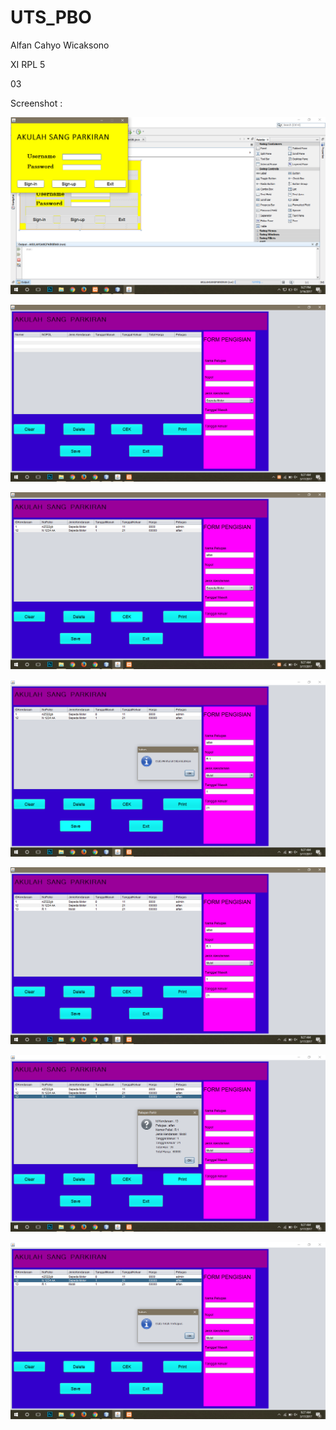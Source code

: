 # UTS_PBO

Alfan Cahyo Wicaksono

XI RPL 5

03

Screenshot :

![Screenshot (128).png](https://github.com/Alfan11/UTS_PBO/blob/master/Screenshot%20(128).png)


![Screenshot (129).png](https://github.com/Alfan11/UTS_PBO/blob/master/Screenshot%20(129).png)


![Screenshot (130).png](https://github.com/Alfan11/UTS_PBO/blob/master/Screenshot%20(130).png)


![Screenshot (131).png](https://github.com/Alfan11/UTS_PBO/blob/master/Screenshot%20(131).png)


![Screenshot (132).png](https://github.com/Alfan11/UTS_PBO/blob/master/Screenshot%20(132).png)


![Screenshot (133).png](https://github.com/Alfan11/UTS_PBO/blob/master/Screenshot%20(133).png)


![Screenshot (134).png](https://github.com/Alfan11/UTS_PBO/blob/master/Screenshot%20(134).png)
